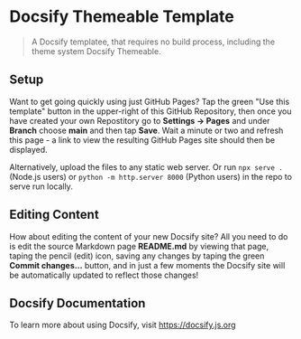 # Docsify Themeable Template

> A Docsify templatee, that requires no build process, including the theme system Docsify Themeable.

## Setup

Want to get going quickly using just GitHub Pages? Tap the green "Use this template" button in the upper-right of this GitHub Repository, then once you have created your own Repostitory go to **Settings -> Pages** and under **Branch** choose **main** and then tap **Save**. Wait a minute or two and refresh this page - a link to view the resulting GitHub Pages site should then be displayed.

Alternatively, upload the files to any static web server. Or run `npx serve .` (Node.js users) or `python -m http.server 8000` (Python users) in the repo to serve run locally.

## Editing Content

How about editing the content of your new Docsify site? All you need to do is edit the source Markdown page **README.md** by viewing that page, taping the pencil (edit) icon, saving any changes by taping the green **Commit changes...** button, and in just a few moments the Docsify site will be automatically updated to reflect those changes!

## Docsify Documentation

To learn more about using Docsify, visit https://docsify.js.org
